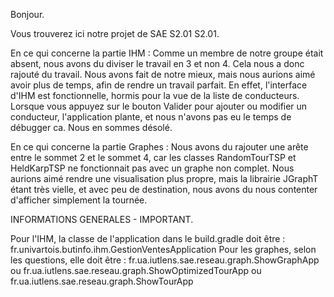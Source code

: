 Bonjour.

Vous trouverez ici notre projet de SAE S2.01 S2.01.

En ce qui concerne la partie IHM :
	Comme un membre de notre groupe était absent, nous avons du diviser le travail en 3 et non 4.
	Cela nous a donc rajouté du travail.
	Nous avons fait de notre mieux, mais nous aurions aimé avoir plus de temps, afin de rendre un travail parfait.
	En effet, l'interface d'IHM est fonctionnelle, hormis pour la vue de la liste de conducteurs.
	Lorsque vous appuyez sur le bouton Valider pour ajouter ou modifier un conducteur, l'application plante, et nous n'avons pas eu le temps de débugger ca.
	Nous en sommes désolé.
	
En ce qui concerne la partie Graphes :
	Nous avons du rajouter une arête entre le sommet 2 et le sommet 4, car les classes RandomTourTSP et HeldKarpTSP ne fonctionnait pas avec un graphe non complet.
	Nous aurions aimé rendre une visualisation plus propre, mais la librairie JGraphT étant très vielle, et avec peu de destination, nous avons
	du nous contenter d'afficher simplement la tournée.
	
INFORMATIONS GENERALES - IMPORTANT.

Pour l'IHM, la classe de l'application dans le build.gradle doit être : fr.univartois.butinfo.ihm.GestionVentesApplication
Pour les graphes, selon les questions, elle doit être : fr.ua.iutlens.sae.reseau.graph.ShowGraphApp
													ou	fr.ua.iutlens.sae.reseau.graph.ShowOptimizedTourApp
													ou fr.ua.iutlens.sae.reseau.graph.ShowTourApp